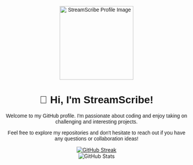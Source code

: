 <div align="center" style="font-family: 'Poppins', sans-serif;">
  <img src="https://avatars.githubusercontent.com/u/118761018?v=4" width="200" alt="StreamScribe Profile Image" />

  <div id="bio">
    <h1>👋 Hi, I'm StreamScribe!</h1>
    <p>Welcome to my GitHub profile. I'm passionate about coding and enjoy taking on challenging and interesting projects.</p>
    <p>Feel free to explore my repositories and don't hesitate to reach out if you have any questions or collaboration ideas!</p>
  </div>
</div>

<div align="center">
  <a href="https://git.io/streak-stats">
    <img src="http://github-readme-streak-stats.herokuapp.com?user=FlyNightSky&theme=dark&background=000000" alt="GitHub Streak" />
  </a><br>

  <img src="https://github-readme-stats.vercel.app/api?username=FlyNightSky&show_icons=true&theme=dracula" alt="GitHub Stats" />
</div>

<link href="https://fonts.googleapis.com/css2?family=Poppins:wght@400;700&display=swap" rel="stylesheet">
